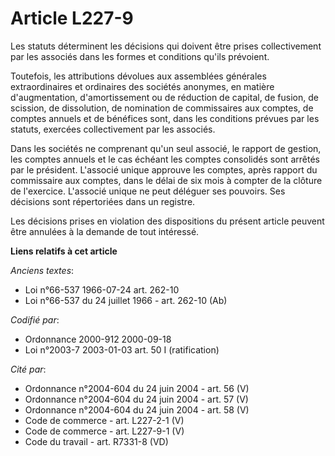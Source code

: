 # Article L227-9

Les statuts déterminent les décisions qui doivent être prises collectivement par les associés dans les formes et conditions
qu'ils prévoient.

Toutefois, les attributions dévolues aux assemblées générales extraordinaires et ordinaires des sociétés anonymes, en matière
d'augmentation, d'amortissement ou de réduction de capital, de fusion, de scission, de dissolution, de nomination de
commissaires aux comptes, de comptes annuels et de bénéfices sont, dans les conditions prévues par les statuts, exercées
collectivement par les associés.

Dans les sociétés ne comprenant qu'un seul associé, le rapport de gestion, les comptes annuels et le cas échéant les comptes
consolidés sont arrêtés par le président. L'associé unique approuve les comptes, après rapport du commissaire aux comptes,
dans le délai de six mois à compter de la clôture de l'exercice. L'associé unique ne peut déléguer ses pouvoirs. Ses
décisions sont répertoriées dans un registre.

Les décisions prises en violation des dispositions du présent article peuvent être annulées à la demande de tout intéressé.

**Liens relatifs à cet article**

_Anciens textes_:

  - Loi n°66-537 1966-07-24 art. 262-10
  - Loi n°66-537 du 24 juillet 1966 - art. 262-10 (Ab)

_Codifié par_:

  - Ordonnance 2000-912 2000-09-18
  - Loi n°2003-7 2003-01-03 art. 50 I (ratification)

_Cité par_:

  - Ordonnance n°2004-604 du 24 juin 2004 - art. 56 (V)
  - Ordonnance n°2004-604 du 24 juin 2004 - art. 57 (V)
  - Ordonnance n°2004-604 du 24 juin 2004 - art. 58 (V)
  - Code de commerce - art. L227-2-1 (V)
  - Code de commerce - art. L227-9-1 (V)
  - Code du travail - art. R7331-8 (VD)
